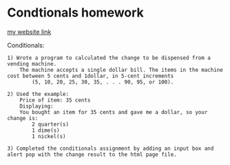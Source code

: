 
# Condtionals homework

[my website link](https://lucaslazer.github.io/jsGameClass/Conditions/index.html)

Conditionals:

	1) Wrote a program to calculated the change to be dispensed from a vending machine. 
  		The machine accepts a single dollar bill. The items in the machine cost between 5 cents and 1dollar, in 5-cent increments 
     		(5, 10, 20, 25, 30, 35, . . . 90, 95, or 100).

    2) Used the example:
		Price of item: 35 cents
		Displaying: 
		You bought an item for 35 cents and gave me a dollar, so your change is: 
			2 quarter(s)
			1 dime(s)
			1 nickel(s)

	3) Completed the conditionals assignment by adding an input box and alert pop with the change result to the html page file.
    